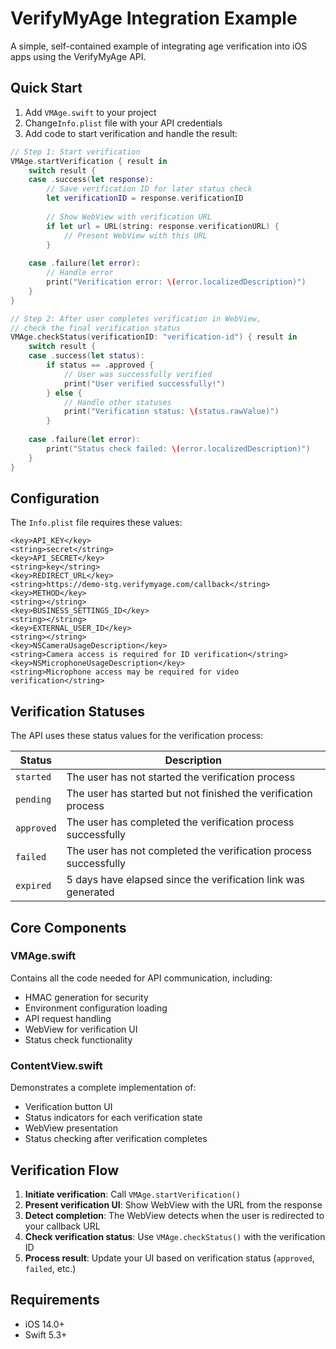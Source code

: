 # VerifyMyAge Integration Example

A simple, self-contained example of integrating age verification into iOS apps using the VerifyMyAge API.

## Quick Start

1. Add `VMAge.swift` to your project
2. Change`Info.plist` file with your API credentials
3. Add code to start verification and handle the result:

```swift
// Step 1: Start verification
VMAge.startVerification { result in
    switch result {
    case .success(let response):
        // Save verification ID for later status check
        let verificationID = response.verificationID
        
        // Show WebView with verification URL
        if let url = URL(string: response.verificationURL) {
            // Present WebView with this URL
        }
        
    case .failure(let error):
        // Handle error
        print("Verification error: \(error.localizedDescription)")
    }
}

// Step 2: After user completes verification in WebView,
// check the final verification status
VMAge.checkStatus(verificationID: "verification-id") { result in
    switch result {
    case .success(let status):
        if status == .approved {
            // User was successfully verified
            print("User verified successfully!")
        } else {
            // Handle other statuses
            print("Verification status: \(status.rawValue)")
        }
        
    case .failure(let error):
        print("Status check failed: \(error.localizedDescription)")
    }
}
```

## Configuration

The `Info.plist` file requires these values:

```
<key>API_KEY</key>
<string>secret</string>
<key>API_SECRET</key>
<string>key</string>
<key>REDIRECT_URL</key>
<string>https://demo-stg.verifymyage.com/callback</string>
<key>METHOD</key>
<string></string>
<key>BUSINESS_SETTINGS_ID</key>
<string></string>
<key>EXTERNAL_USER_ID</key>
<string></string>
<key>NSCameraUsageDescription</key>
<string>Camera access is required for ID verification</string>
<key>NSMicrophoneUsageDescription</key>
<string>Microphone access may be required for video verification</string>
```

## Verification Statuses

The API uses these status values for the verification process:

| Status | Description |
|--------|-------------|
| `started` | The user has not started the verification process |
| `pending` | The user has started but not finished the verification process |
| `approved` | The user has completed the verification process successfully |
| `failed` | The user has not completed the verification process successfully |
| `expired` | 5 days have elapsed since the verification link was generated |

## Core Components

### VMAge.swift
Contains all the code needed for API communication, including:
- HMAC generation for security
- Environment configuration loading
- API request handling
- WebView for verification UI
- Status check functionality

### ContentView.swift
Demonstrates a complete implementation of:
- Verification button UI
- Status indicators for each verification state
- WebView presentation
- Status checking after verification completes

## Verification Flow

1. **Initiate verification**: Call `VMAge.startVerification()`
2. **Present verification UI**: Show WebView with the URL from the response
3. **Detect completion**: The WebView detects when the user is redirected to your callback URL
4. **Check verification status**: Use `VMAge.checkStatus()` with the verification ID
5. **Process result**: Update your UI based on verification status (`approved`, `failed`, etc.)


## Requirements

- iOS 14.0+
- Swift 5.3+
